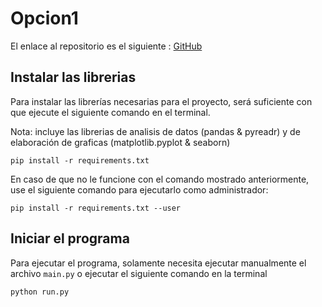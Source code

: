 # Opcion1
El enlace al repositorio es el siguiente : [GitHub](https://github.com/migueliiin/Opcion1.git)

## Instalar las librerias

Para instalar las librerías necesarias para el proyecto, será suficiente con que ejecute el siguiente comando en el terminal.

Nota: incluye las librerias de analisis de datos (pandas & pyreadr) y de elaboración de graficas (matplotlib.pyplot & seaborn)
```
pip install -r requirements.txt
```

En caso de que no le funcione con el comando mostrado anteriormente, use el siguiente comando para ejecutarlo como administrador:
```
pip install -r requirements.txt --user
```

## Iniciar el programa

Para ejecutar el programa, solamente necesita ejecutar manualmente el archivo `main.py` o ejecutar el siguiente comando en la terminal
```
python run.py
``` 